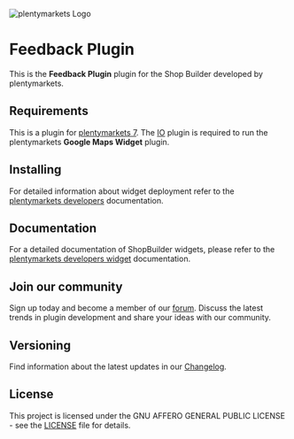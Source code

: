 ![plentymarkets Logo](http://www.plentymarkets.eu/layout/pm/images/logo/plentymarkets-logo.jpg)

# Feedback Plugin

This is the **Feedback Plugin** plugin for the Shop Builder developed by plentymarkets.

## Requirements

This is a plugin for [plentymarkets 7](https://www.plentymarkets.com). The [IO](https://github.com/plentymarkets/plugin-io) plugin is required to run the plentymarkets **Google Maps Widget** plugin.

## Installing

For detailed information about widget deployment refer to the [plentymarkets developers](https://developers.plentymarkets.com/dev-doc/basics) documentation.

## Documentation

For a detailed documentation of ShopBuilder widgets, please refer to the [plentymarkets developers widget](https://developers.plentymarkets.com/tutorials/my-first-shop-builder-widget) documentation.

## Join our community

Sign up today and become a member of our [forum](https://forum.plentymarkets.com/c/plugin-entwicklung). Discuss the latest trends in plugin development and share your ideas with our community.

## Versioning

Find information about the latest updates in our [Changelog](/meta/documents/changelog_en.md).

## License

This project is licensed under the GNU AFFERO GENERAL PUBLIC LICENSE - see the [LICENSE](/LICENSE) file for details.
